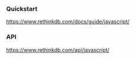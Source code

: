 
### Quickstart
https://www.rethinkdb.com/docs/guide/javascript/

### API
https://www.rethinkdb.com/api/javascript/